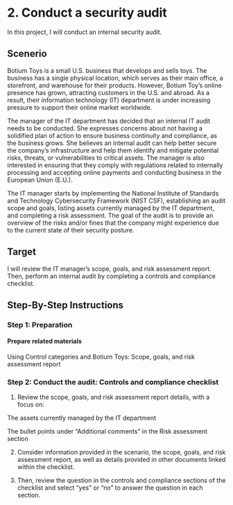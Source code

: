 # 2. Conduct a security audit

In this project, I will conduct an internal security audit.

## Scenerio

Botium Toys is a small U.S. business that develops and sells toys. The business has a single physical location, which serves as their main office, a storefront, and warehouse for their products. However, Botium Toy’s online presence has grown, attracting customers in the U.S. and abroad. As a result, their information technology (IT) department is under increasing pressure to support their online market worldwide. 

The manager of the IT department has decided that an internal IT audit needs to be conducted. She expresses concerns about not having a solidified plan of action to ensure business continuity and compliance, as the business grows. She believes an internal audit can help better secure the company’s infrastructure and help them identify and mitigate potential risks, threats, or vulnerabilities to critical assets. The manager is also interested in ensuring that they comply with regulations related to internally processing and accepting online payments and conducting business in the European Union (E.U.).   

The IT manager starts by implementing the National Institute of Standards and Technology Cybersecurity Framework (NIST CSF), establishing an audit scope and goals, listing assets currently managed by the IT department, and completing a risk assessment. The goal of the audit is to provide an overview of the risks and/or fines that the company might experience due to the current state of their security posture.

## Target 

I will review the IT manager’s scope, goals, and risk assessment report. Then, perform an internal audit by completing a controls and compliance checklist. 

## Step-By-Step Instructions

### Step 1: Preparation

#### Prepare related materials

Using Control categories and Botium Toys: Scope, goals, and risk assessment report

### Step 2: Conduct the audit: Controls and compliance checklist

1. Review the scope, goals, and risk assessment report details, with a focus on:

The assets currently managed by the IT department

The bullet points under “Additional comments” in the Risk assessment section

2. Consider information provided in the scenario, the scope, goals, and risk assessment report, as well as details provided in other documents linked within the checklist. 

3. Then, review the question in the controls and compliance sections of the checklist and select “yes” or “no” to answer the question in each section.


